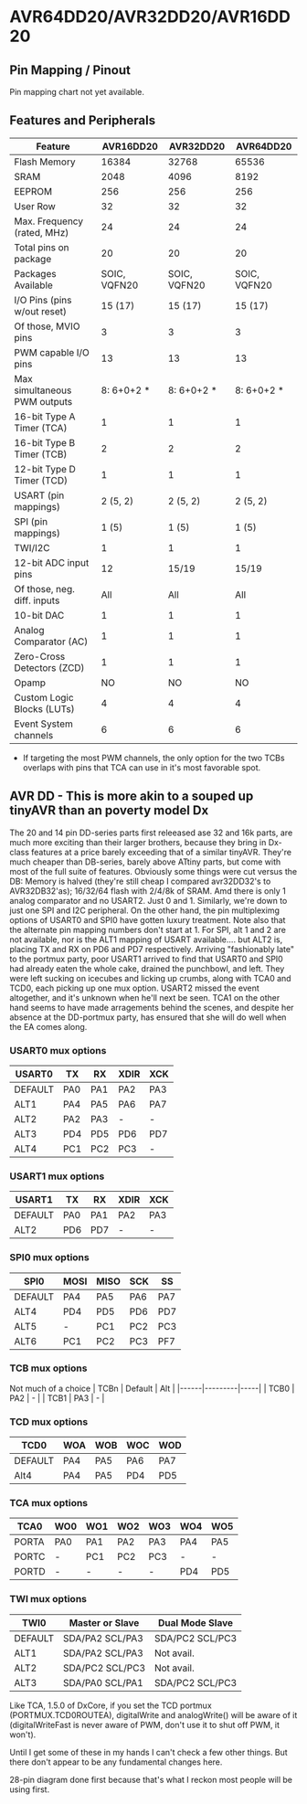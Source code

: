 # AVR64DD20/AVR32DD20/AVR16DD20

## Pin Mapping / Pinout
Pin mapping chart not yet available.


## Features and Peripherals
| Feature                      | AVR16DD20       | AVR32DD20       | AVR64DD20       |
|------------------------------|-----------------|-----------------|-----------------|
| Flash Memory                 | 16384           | 32768           | 65536           |
| SRAM                         | 2048            | 4096            | 8192            |
| EEPROM                       | 256             | 256             | 256             |
| User Row                     | 32              | 32              | 32              |
| Max. Frequency (rated, MHz)  | 24              | 24              | 24              |
| Total pins on package        | 20              | 20              | 20              |
| Packages Available           | SOIC, VQFN20    | SOIC, VQFN20    | SOIC, VQFN20    |
| I/O Pins (pins w/out reset)  | 15 (17)         | 15 (17)         | 15 (17)         |
| Of those, MVIO pins          | 3               | 3               | 3               |
| PWM capable I/O pins         | 13              | 13              | 13              |
| Max simultaneous PWM outputs | 8: 6+0+2 *      | 8: 6+0+2 *      | 8: 6+0+2 *      |
| 16-bit Type A Timer (TCA)    | 1               | 1               | 1               |
| 16-bit Type B Timer (TCB)    | 2               | 2               | 2               |
| 12-bit Type D Timer (TCD)    | 1               | 1               | 1               |
| USART (pin mappings)         | 2 (5, 2)        | 2 (5, 2)        | 2 (5, 2)        |
| SPI (pin mappings)           | 1 (5)           | 1 (5)           | 1 (5)           |
| TWI/I2C                      | 1               | 1               | 1               |
| 12-bit ADC input pins        | 12              | 15/19           | 15/19           |
| Of those, neg. diff. inputs  | All             | All             | All             |
| 10-bit DAC                   | 1               | 1               | 1               |
| Analog Comparator (AC)       | 1               | 1               | 1               |
| Zero-Cross Detectors (ZCD)   | 1               | 1               | 1               |
| Opamp                        | NO              | NO              | NO              |
| Custom Logic Blocks (LUTs)   | 4               | 4               | 4               |
| Event System channels        | 6               | 6               | 6               |

* If targeting the most PWM channels, the only option for the two TCBs overlaps with pins that TCA can use in it's most favorable spot.

## AVR DD - This is more akin to a souped up tinyAVR than an poverty model Dx
The 20 and 14 pin DD-series parts first releeased ase 32 and 16k parts, are much more exciting than their larger brothers, because they bring in Dx-class features at a price barely exceeding that of a similar tinyAVR. They're much cheaper than DB-series, barely above ATtiny parts, but come with most of the full suite of features. Obviously some things were cut versus the DB: Memory is halved (they're still cheap I compared avr32DD32's to AVR32DB32'as); 16/32/64 flash with 2/4/8k of SRAM. Amd there is only 1 analog comparator and no USART2. Just 0 and 1. Similarly, we're down to just one SPI and I2C peripheral. On the other hand, the pin multipleximg options of USART0 and SPI0 have gotten luxury treatment. Note also that the alternate pin mapping numbers don't start at 1. For SPI, alt 1 and 2 are not available, nor is the ALT1 mapping of USART available.... but ALT2 is, placing TX and RX on PD6 and PD7 respectively. Arriving "fashionably late" to the portmux party, poor USART1 arrived to find that USART0 and SPI0 had already eaten the whole cake, drained the punchbowl, and left. They were left sucking on icecubes and licking up crumbs, along with TCA0 and TCD0, each picking up one mux option.  USART2 missed the event altogether, and it's unknown when he'll next be seen. TCA1 on the other hand seems to have made arragements behind the scenes, and despite her absence at the DD-portmux party, has ensured that she will do well when the EA comes along.

### USART0 mux options
| USART0  |  TX |  RX | XDIR | XCK |
|---------|-----|-----|------|-----|
| DEFAULT | PA0 | PA1 |  PA2 | PA3 |
| ALT1    | PA4 | PA5 |  PA6 | PA7 |
| ALT2    | PA2 | PA3 |   -  |  -  |
| ALT3    | PD4 | PD5 |  PD6 | PD7 |
| ALT4    | PC1 | PC2 |  PC3 |  -  |

### USART1 mux options
| USART1  |  TX |  RX | XDIR | XCK |
|---------|-----|-----|------|-----|
| DEFAULT | PA0 | PA1 |  PA2 | PA3 |
| ALT2    | PD6 | PD7 |   -  |  -  |

### SPI0 mux options
| SPI0    | MOSI | MISO | SCK |  SS |
|---------|------|------|-----|-----|
| DEFAULT |  PA4 |  PA5 | PA6 | PA7 |
| ALT4    |  PD4 |  PD5 | PD6 | PD7 |
| ALT5    |   -  |  PC1 | PC2 | PC3 |
| ALT6    |  PC1 |  PC2 | PC3 | PF7 |

### TCB mux options
Not much of a choice
| TCBn | Default | Alt |
|------|---------|-----|
| TCB0 |    PA2  |  -  |
| TCB1 |    PA3  |  -  |


### TCD mux options
| TCD0    | WOA | WOB | WOC | WOD |
|---------|-----|-----|-----|-----|
| DEFAULT | PA4 | PA5 | PA6 | PA7 |
| Alt4    | PA4 | PA5 | PD4 | PD5 |


### TCA mux options
| TCA0    | WO0 | WO1 | WO2 | WO3 | WO4 | WO5 |
|---------|-----|-----|-----|-----|-----|-----|
| PORTA   | PA0 | PA1 | PA2 | PA3 | PA4 | PA5 |
| PORTC   |  -  | PC1 | PC2 | PC3 |  -  |  -  |
| PORTD   |  -  | -   |  -  |   - | PD4 | PD5 |


### TWI mux options
| TWI0    | Master or Slave | Dual Mode Slave |
|---------|-----------------|-----------------|
| DEFAULT | SDA/PA2 SCL/PA3 | SDA/PC2 SCL/PC3 |
| ALT1    | SDA/PA2 SCL/PA3 | Not avail.      |
| ALT2    | SDA/PC2 SCL/PC3 | Not avail.      |
| ALT3    | SDA/PA0 SCL/PA1 | SDA/PC2 SCL/PC3 |

Like TCA, 1.5.0 of DxCore, if you set the TCD portmux (PORTMUX.TCD0ROUTEA), digitalWrite and analogWrite() will be aware of it (digitalWriteFast is never aware of PWM, don't use it to shut off PWM, it won't).

Until I get some of these in my hands I can't check a few other things. But there don't appear to be any fundamental changes here.

28-pin diagram done first because that's what I reckon most people will be using first.
